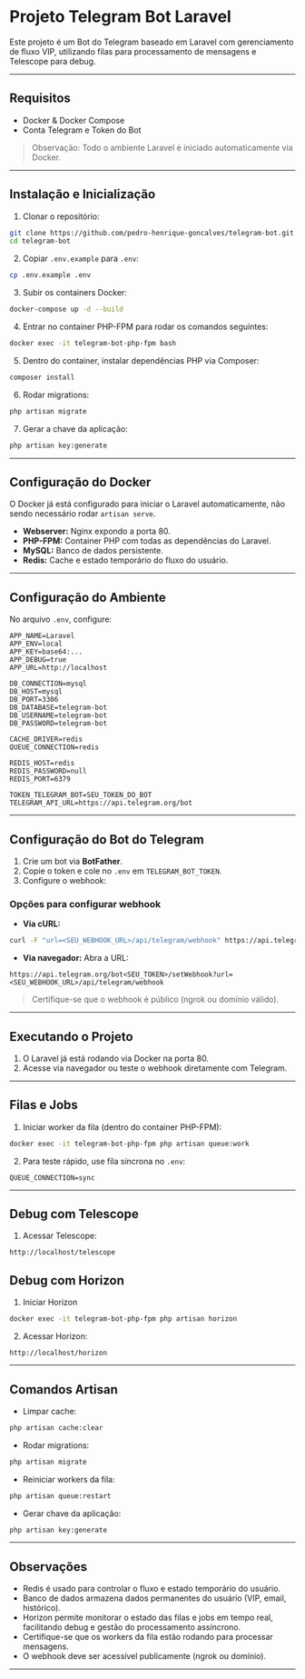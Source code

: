 # Projeto Telegram Bot Laravel

Este projeto é um Bot do Telegram baseado em Laravel com gerenciamento de fluxo VIP, utilizando filas para processamento de mensagens e Telescope para debug.

---

## Requisitos

* Docker & Docker Compose
* Conta Telegram e Token do Bot

> Observação: Todo o ambiente Laravel é iniciado automaticamente via Docker.

---

## Instalação e Inicialização

1. Clonar o repositório:

```bash
git clone https://github.com/pedro-henrique-goncalves/telegram-bot.git
cd telegram-bot
```

2. Copiar `.env.example` para `.env`:

```bash
cp .env.example .env
```

3. Subir os containers Docker:

```bash
docker-compose up -d --build
```

4. Entrar no container PHP-FPM para rodar os comandos seguintes:

```bash
docker exec -it telegram-bot-php-fpm bash
```

5. Dentro do container, instalar dependências PHP via Composer:

```bash
composer install
```

6. Rodar migrations:

```bash
php artisan migrate
```

7. Gerar a chave da aplicação:

```bash
php artisan key:generate
```

---

## Configuração do Docker

O Docker já está configurado para iniciar o Laravel automaticamente, não sendo necessário rodar `artisan serve`.

* **Webserver:** Nginx expondo a porta 80.
* **PHP-FPM:** Container PHP com todas as dependências do Laravel.
* **MySQL:** Banco de dados persistente.
* **Redis:** Cache e estado temporário do fluxo do usuário.

---

## Configuração do Ambiente

No arquivo `.env`, configure:

```env
APP_NAME=Laravel
APP_ENV=local
APP_KEY=base64:...
APP_DEBUG=true
APP_URL=http://localhost

DB_CONNECTION=mysql
DB_HOST=mysql
DB_PORT=3306
DB_DATABASE=telegram-bot
DB_USERNAME=telegram-bot
DB_PASSWORD=telegram-bot

CACHE_DRIVER=redis
QUEUE_CONNECTION=redis

REDIS_HOST=redis
REDIS_PASSWORD=null
REDIS_PORT=6379

TOKEN_TELEGRAM_BOT=SEU_TOKEN_DO_BOT
TELEGRAM_API_URL=https://api.telegram.org/bot
```

---

## Configuração do Bot do Telegram

1. Crie um bot via **BotFather**.
2. Copie o token e cole no `.env` em `TELEGRAM_BOT_TOKEN`.
3. Configure o webhook:

### Opções para configurar webhook

* **Via cURL:**

```bash
curl -F "url=<SEU_WEBHOOK_URL>/api/telegram/webhook" https://api.telegram.org/bot<SEU_TOKEN>/setWebhook
```

* **Via navegador:**
  Abra a URL:

```
https://api.telegram.org/bot<SEU_TOKEN>/setWebhook?url=<SEU_WEBHOOK_URL>/api/telegram/webhook
```

> Certifique-se que o webhook é público (ngrok ou domínio válido).

---

## Executando o Projeto

1. O Laravel já está rodando via Docker na porta 80.
2. Acesse via navegador ou teste o webhook diretamente com Telegram.

---

## Filas e Jobs

1. Iniciar worker da fila (dentro do container PHP-FPM):

```bash
docker exec -it telegram-bot-php-fpm php artisan queue:work
```

2. Para teste rápido, use fila síncrona no `.env`:

```env
QUEUE_CONNECTION=sync
```

---

## Debug com Telescope

1. Acessar Telescope:

```
http://localhost/telescope
```

## Debug com Horizon 

1. Iniciar Horizon

```bash
docker exec -it telegram-bot-php-fpm php artisan horizon
```

2. Acessar Horizon:

```
http://localhost/horizon
```
---

## Comandos Artisan

* Limpar cache:

```bash
php artisan cache:clear
```

* Rodar migrations:

```bash
php artisan migrate
```

* Reiniciar workers da fila:

```bash
php artisan queue:restart
```

* Gerar chave da aplicação:

```bash
php artisan key:generate
```
---

## Observações

* Redis é usado para controlar o fluxo e estado temporário do usuário.
* Banco de dados armazena dados permanentes do usuário (VIP, email, histórico).
* Horizon permite monitorar o estado das filas e jobs em tempo real, facilitando debug e gestão do processamento assíncrono.
* Certifique-se que os workers da fila estão rodando para processar mensagens.
* O webhook deve ser acessível publicamente (ngrok ou domínio).

---

